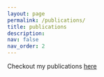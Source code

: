 ```yaml
---
layout: page
permalink: /publications/
title: publications
description: 
nav: false
nav_order: 2
---
```


<!-- Bibsearch Feature -->
Checkout my publications [here](https://scholar.google.com/citations?user=94c8OJQAAAAJ&hl=en)


